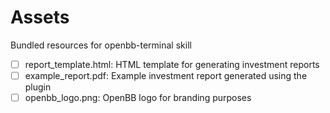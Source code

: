 # Assets

Bundled resources for openbb-terminal skill

- [ ] report_template.html: HTML template for generating investment reports
- [ ] example_report.pdf: Example investment report generated using the plugin
- [ ] openbb_logo.png: OpenBB logo for branding purposes
